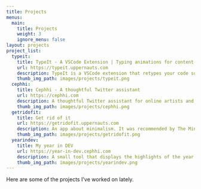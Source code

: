 ```yaml
---
title: Projects
menus:
  main:
    title: Projects
    weight: 3
    ignore_menu: false
layout: projects
project_list:
  typeit:
    title: TypeIt - A VSCode Extension | Typing animations for content creators
    url: https://typeit.uppernauts.com
    description: TypeIt is a VSCode extension that retypes your code so you can record it.
    thumb_img_path: images/projects/typeit.png
  cephhi:
    title: Cephhi - A thoughtful Twitter assistant
    url: https://cephhi.com
    description: A thoughtful Twitter assistant for online artists and bloggers (currently in Beta).
    thumb_img_path: images/projects/cephhi.png
  getridofit:
    title: Get rid of it
    url: https://getridofit.uppernauts.com
    description: An app about minimalism. It was recommended by The Minimalists and appeared in multiple US news channels.
    thumb_img_path: images/projects/getridofit.png
  yearindev:
    title: My year in DEV
    url: https://year-in-dev.cephhi.com
    description: A small tool that displays the highlights of the year for dev.to users.
    thumb_img_path: images/projects/yearindev.png
---
```


Here are some of the projects I've worked on lately.